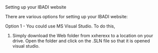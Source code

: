 Setting up your IBADI website

There are various options for setting up your IBADI website:

Option 1 - You could use MS Visual Studio. To do this,
1.	Simply download the Web folder from xxherexx to a location on your drive. Open the folder and click on the .SLN file so that it is opened visual studio.